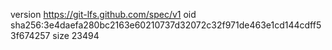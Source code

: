 version https://git-lfs.github.com/spec/v1
oid sha256:3e4daefa280bc2163e60210737d32072c32f971de463e1cd144cdff53f674257
size 23494
